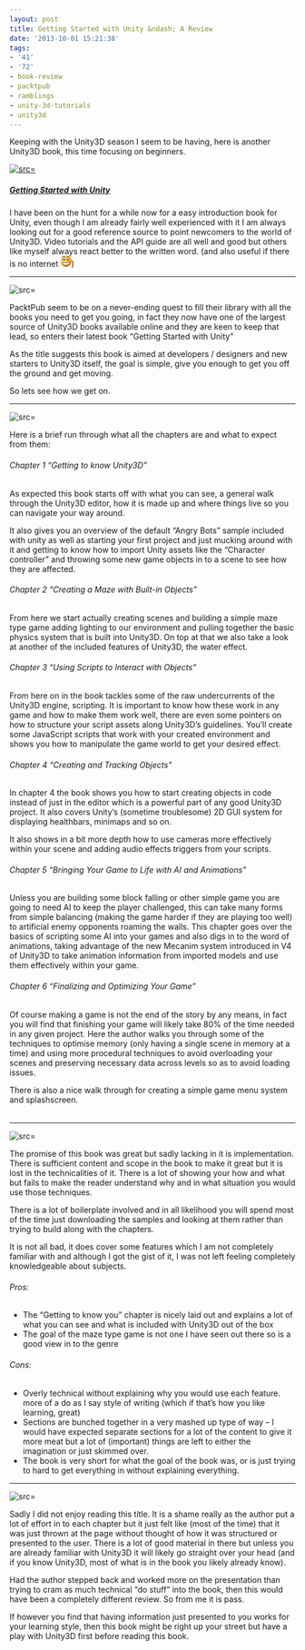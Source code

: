 ```yaml
---
layout: post
title: Getting Started with Unity &ndash; A Review
date: '2013-10-01 15:21:38'
tags:
- '41'
- '72'
- book-review
- packtpub
- ramblings
- unity-3d-tutorials
- unity3d
---
```


Keeping with the Unity3D season I seem to be having, here is another Unity3D book, this time focusing on beginners.

[![ src=]()](http://www.packtpub.com/getting-started-with-unity/book)

##### [Getting Started with Unity](http://www.packtpub.com/getting-started-with-unity/book)

I have been on the hunt for a while now for a easy introduction book for Unity, even though I am already fairly well experienced with it I am always looking out for a good reference source to point newcomers to the world of Unity3D.  Video tutorials and the API guide are all well and good but others like myself always react better to the written word. (and also useful if there is no internet ![Open-mouthed smile](/Images/wordpress/2013/10/wlEmoticon-openmouthedsmile.png))

* * *

![src=]()

PacktPub seem to be on a never-ending quest to fill their library with all the books you need to get you going, in fact they now have one of the largest source of Unity3D books available online and they are keen to keep that lead, so enters their latest book “Getting Started with Unity”

As the title suggests this book is aimed at developers / designers and new starters to Unity3D itself, the goal is simple, give you enough to get you off the ground and get moving.

So lets see how we get on.

* * *

![src=]()

Here is a brief run through what all the chapters are and what to expect from them:

###### Chapter 1 “Getting to know Unity3D”

As expected this book starts off with what you can see, a general walk through the Unity3D editor, how it is made up and where things live so you can navigate your way around.

It also gives you an overview of the default “Angry Bots” sample included with unity as well as starting your first project and just mucking around with it and getting to know how to import Unity assets like the “Character controller” and throwing some new game objects in to a scene to see how they are affected.

###### Chapter 2 “Creating a Maze with Built-in Objects”

From here we start actually creating scenes and building a simple maze type game adding lighting to our environment and pulling together the basic physics system that is built into Unity3D.  On top at that we also take a look at another of the included features of Unity3D, the water effect.

###### Chapter 3 “Using Scripts to Interact with Objects”

From here on in the book tackles some of the raw undercurrents of the Unity3D engine, scripting.  It is important to know how these work in any game and how to make them work well, there are even some pointers on how to structure your script assets along Unity3D’s guidelines.  You’ll create some JavaScript scripts that work with your created environment and shows you how to manipulate the game world to get your desired effect.

###### Chapter 4 “Creating and Tracking Objects”

In chapter 4 the book shows you how to start creating objects in code instead of just in the editor which is a powerful part of any good Unity3D project. It also covers Unity’s (sometime troublesome) 2D GUI system for displaying healthbars, minimaps and so on.

It also shows in a bit more depth how to use cameras more effectively within your scene and adding audio effects triggers from your scripts.

###### Chapter 5 “Bringing Your Game to Life with AI and Animations”

Unless you are building some block falling or other simple game you are going to need AI to keep the player challenged, this can take many forms from simple balancing (making the game harder if they are playing too well) to artificial enemy opponents roaming the walls. This chapter goes over the basics of scripting some AI into your games and also digs in to the word of animations, taking advantage of the new Mecanim system introduced in V4 of Unity3D to take animation information from imported models and use them effectively within your game.

###### Chapter 6 “Finalizing and Optimizing Your Game”

Of course making a game is not the end of the story by any means, in fact you will find that finishing your game will likely take 80% of the time needed in any given project.  Here the author walks you through some of the techniques to optimise memory (only having a single scene in memory at a time) and using more procedural techniques to avoid overloading your scenes and preserving necessary data across levels so as to avoid loading issues.

There is also a nice walk through for creating a simple game menu system and splashscreen.

###### 

* * *

![src=]()

The promise of this book was great but sadly lacking in it is implementation.  There is sufficient content and scope in the book to make it great but it is lost in the technicalities of it.  There is a lot of showing your how and what but fails to make the reader understand why and in what situation you would use those techniques.

There is a lot of boilerplate involved and in all likelihood you will spend most of the time just downloading the samples and looking at them rather than trying to build along with the chapters.

It is not all bad, it does cover some features which I am not completely familiar with and although I got the gist of it, I was not left feeling completely knowledgeable about subjects.

###### Pros:

- The “Getting to know you” chapter is nicely laid out and explains a lot of what you can see and what is included with Unity3D out of the box
- The goal of the maze type game is not one I have seen out there so is a good view in to the genre

###### Cons:

- Overly technical without explaining why you would use each feature.  more of a do as I say style of writing (which if that’s how you like learning, great)
- Sections are bunched together in a very mashed up type of way – I would have expected separate sections for a lot of the content to give it more meat but a lot of (important) things are left to either the imagination or just skimmed over.
- The book is very short for what the goal of the book was, or is just trying to hard to get everything in without explaining everything.

* * *

![src=]()

Sadly I did not enjoy reading this title. It is a shame really as the author put a lot of effort in to each chapter but it just felt like (most of the time) that it was just thrown at the page without thought of how it was structured or presented to the user.  There is a lot of good material in there but unless you are already familiar with Unity3D it will likely go straight over your head (and if you know Unity3D, most of what is in the book you likely already know).

Had the author stepped back and worked more on the presentation than trying to cram as much technical “do stuff” into the book, then this would have been a completely different review.  So from me it is pass.

If however you find that having information just presented to you works for your learning style, then this book might be right up your street but have a play with Unity3D first before reading this book.

